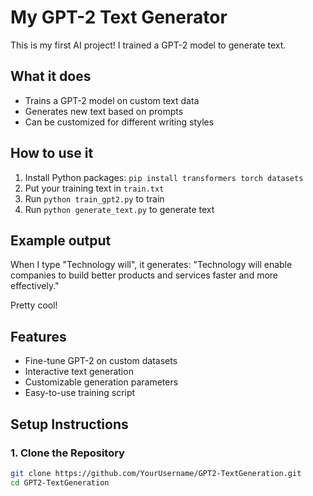 # My GPT-2 Text Generator

This is my first AI project! I trained a GPT-2 model to generate text.

## What it does
- Trains a GPT-2 model on custom text data
- Generates new text based on prompts
- Can be customized for different writing styles

## How to use it
1. Install Python packages: `pip install transformers torch datasets`
2. Put your training text in `train.txt`
3. Run `python train_gpt2.py` to train
4. Run `python generate_text.py` to generate text

## Example output
When I type "Technology will", it generates:
"Technology will enable companies to build better products and services faster and more effectively."

Pretty cool!

## Features

- Fine-tune GPT-2 on custom datasets
- Interactive text generation
- Customizable generation parameters
- Easy-to-use training script

## Setup Instructions

### 1. Clone the Repository
```bash
git clone https://github.com/YourUsername/GPT2-TextGeneration.git
cd GPT2-TextGeneration
